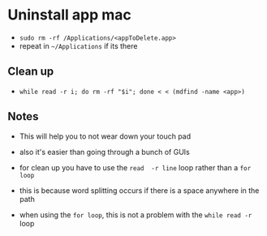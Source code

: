 # Uninstall app mac

- `sudo rm -rf /Applications/<appToDelete.app>` 
- repeat in `~/Applications` if its there

## Clean up

- `while read -r i; do rm -rf "$i"; done < < (mdfind -name <app>)`

## Notes

- This will help you to not wear down your touch pad
- also it's easier than going through a bunch of GUIs

- for clean up you have to use the `read  -r line` loop rather than a `for loop`
- this is because word splitting occurs if there is a space anywhere in the path
- when using the `for loop`, this is not a problem with the `while read -r` loop
